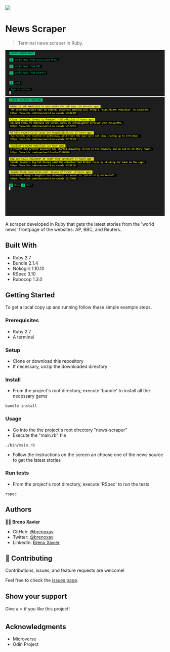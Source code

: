 ![](https://img.shields.io/badge/Microverse-blueviolet)

# News Scraper

> Terminal news scraper in Ruby.

![screenshot](./images/screenshot-1.png)
![screenshot](./images/screenshot-2.png)

A scraper developed in Ruby that gets the latest stories from the 'world news' frontpage of the websites: AP, BBC, and Reuters.

## Built With

- Ruby 2.7
- Bundle 2.1.4
- Nokogiri 1.10.10
- RSpec 3.10
- Rubocop 1.3.0


## Getting Started

To get a local copy up and running follow these simple example steps.

### Prerequisites

- Ruby 2.7
- A terminal

### Setup

- Clone or download this repository
- If necessary, unzip the downloaded directory

### Install

- From the project's root directory, execute 'bundle' to install all the necessary gems

```
bundle install
```

### Usage

- Go into the the project's root directory "news-scraper"
- Execute the "main.rb" file

```
./bin/main.rb
```

- Follow the instructions on the screen an choose one of the news source to get the latest stories


### Run tests

- From the project's root directory, execute 'RSpec' to run the tests

```
rspec
```

## Authors

👨‍💻 **Breno Xavier**

- GitHub: [@brenoxav](https://github.com/brenoxav)
- Twitter: [@brenoxav](https://twitter.com/brenoxav)
- LinkedIn: [Breno Xavier](https://linkedin.com/in/brenoxav)

## 🤝 Contributing

Contributions, issues, and feature requests are welcome!

Feel free to check the [issues page](https://github.com/brenoxav/news-scraper/issues).

## Show your support

Give a ⭐️ if you like this project!

## Acknowledgments

- Microverse
- Odin Project
